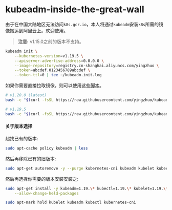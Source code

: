 # kubeadm-inside-the-great-wall

由于在中国大陆地区无法访问`k8s.gcr.io`，本人将通过`kubeadm`安装`k8s`所需的镜像搬运到阿里云上。欢迎使用。

> **注意:** v1.15.0之前的版本不支持。

```bash
kubeadm init \
	--kubernetes-version=v1.19.5 \
	--apiserver-advertise-address=0.0.0.0 \
	--image-repository=registry.cn-shanghai.aliyuncs.com/yingzhuo \
	--token=abcdef.0123456789abcdef \
	--token-ttl=0 | tee ~/kubeadm.init.log
```

如果你需要直接拉取镜像，则可以使用这些[脚本](./.shell)。

```bash
# v1.20.0 (latest)
bash -c "$(curl -fsSL https://raw.githubusercontent.com/yingzhuo/kubeadm-inside-the-great-wall/master/.shell/pull-1.20.0.sh)"

# v1.19.5
bash -c "$(curl -fsSL https://raw.githubusercontent.com/yingzhuo/kubeadm-inside-the-great-wall/master/.shell/pull-1.19.5.sh)"
```

#### 关于版本选择

超找已有的版本:

```bash
sudo apt-cache policy kubeadm | less
```

然后再移除已有的旧版本:

```bash
sudo apt-get autoremove -y --purge kubernetes-cni kubeadm kubelet kubectl
```

然后再选择你需要的版本安装安装之:

```bash
sudo apt-get install -y kubeadm=1.19.\* kubectl=1.19.\* kubelet=1.19.\* kubernetes-cni=0.8.7-00 \
    --allow-change-held-packages

sudo apt-mark hold kubelet kubeadm kubectl kubernetes-cni
```

